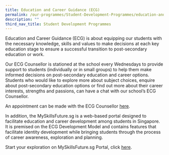 ```yaml
---
title: Education and Career Guidance (ECG)
permalink: /our-programmes/Student-Development-Programmes/education-and-career-guidance-ecg
description: ""
third_nav_title: Student Development Programmes
---
```

Education and Career Guidance (ECG) is about equipping our students with the necessary knowledge, skills and values to make decisions at each key education stage to ensure a successful transition to post-secondary education or work.

  

Our ECG Counsellor is stationed at the school every Wednesdays to provide support to students (individually or in small groups) to help them make informed decisions on post-secondary education and career options.  Students who would like to explore more about subject choices, enquire about post-secondary education options or find out more about their career interests, strengths and passions, can have a chat with our school’s ECG Counsellor.

  
An appointment can be made with the ECG Counsellor [here](https://moeecg.appointeze.com/onlinelink/AdelineTeo).  
  
In addition, the MySkillsFuture.sg is a web-based portal designed to facilitate education and career development among students in Singapore. It is premised on the ECG Development Model and contains features that facilitate identity development while bringing students through the process of career awareness, exploration and planning.  
  
Start your exploration on MySkillsFuture.sg Portal, click [here](https://www.myskillsfuture.gov.sg/content/student/en/secondary.html).